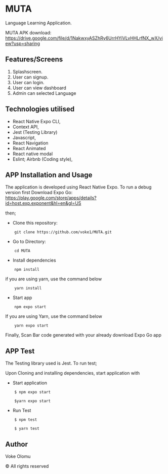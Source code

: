 # MUTA

 Language Learning Application.


  MUTA APK download: https://drive.google.com/file/d/1NakwxyASZhRy6UrrHYiVLvHHLrfNX_wX/view?usp=sharing


## Features/Screens

1. Splashscreen.
2. User can signup.
3. User can login.
4. User can view dashboard
5. Admin can selected Language


## Technologies utilised

- React Native Expo CLI,
- Context API,
- Jest (Testing Library)
- Javascript,
- React Navigation
- React Animated
- React native modal
- Eslint; Airbnb (Coding style),


## APP Installation and Usage

The application is developed using React Native Expo. To run a debug version first Download Expo Go: https://play.google.com/store/apps/details?id=host.exp.exponent&hl=en&gl=US 

then;

- Clone this repository:

```
    git clone https://github.com/voke1/MUTA.git
```
- Go to Directory:

```
    cd MUTA
```

- Install dependencies

```
    npm install
```
if you are using yarn, use the command below
```
    yarn install
```

- Start app

```
    npm expo start
```
If you are using Yarn, use the command below
```
    yarn expo start
```

Finally, Scan Bar code generated with your already download Expo Go app

## APP Test

The Testing library used is Jest. To run test;

Upon Cloning and installing dependencies, start application with

- Start application

```
    $ npm expo start
```

```
    $yarn expo start
```

- Run Test

```
    $ npm test
```

```
    $ yarn test
```

## Author

Voke Olomu

© All rights reserved
